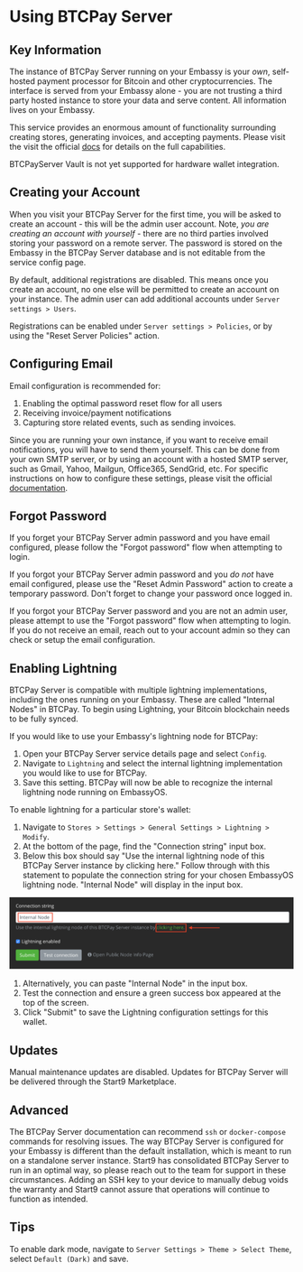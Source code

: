 # Using BTCPay Server

## Key Information

The instance of BTCPay Server running on your Embassy is your *own*, self-hosted payment processor for Bitcoin and other cryptocurrencies. The interface is served from your Embassy alone - you are not trusting a third party hosted instance to store your data and serve content. All information lives on your Embassy.

This service provides an enormous amount of functionality surrounding creating stores, generating invoices, and accepting payments. Please visit the visit the official [docs](https://docs.btcpayserver.org/) for details on the full capabilities.

BTCPayServer Vault is not yet supported for hardware wallet integration.

## Creating your Account

When you visit your BTCPay Server for the first time, you will be asked to create an account - this will be the admin user account. Note, *you are creating an account with yourself* - there are no third parties involved storing your password on a remote server. The password is stored on the Embassy in the BTCPay Server database and is not editable from the service config page.

By default, additional registrations are disabled. This means once you create an account, no one else will be permitted to create an account on your instance. The admin user can add additional accounts under `Server settings > Users`.

Registrations can be enabled under `Server settings > Policies`, or by using the "Reset Server Policies" action.

## Configuring Email

Email configuration is recommended for:

1. Enabling the optimal password reset flow for all users
1. Receiving invoice/payment notifications
1. Capturing store related events, such as sending invoices.

Since you are running your own instance, if you want to receive email notifications, you will have to send them yourself. This can be done from your own SMTP server, or by using an account with a hosted SMTP server, such as Gmail, Yahoo, Mailgun, Office365, SendGrid, etc. For specific instructions on how to configure these settings, please visit the official [documentation](https://docs.btcpayserver.org/FAQ/FAQ-ServerSettings/#how-to-configure-smtp-settings-in-btcpay).

## Forgot Password

If you forget your BTCPay Server admin password and you have email configured, please follow the "Forgot password" flow when attempting to login.

If you forgot your BTCPay Server admin password and you *do not* have email configured, please use the "Reset Admin Password" action to create a temporary password. Don't forget to change your password once logged in.

If you forgot your BTCPay Server password and you are not an admin user, please attempt to use the "Forgot password" flow when attempting to login. If you do not receive an email, reach out to your account admin so they can check or setup the email configuration.

## Enabling Lightning

BTCPay Server is compatible with multiple lightning implementations, including the ones running on your Embassy. These are called "Internal Nodes" in BTCPay. To begin using Lightning, your Bitcoin blockchain needs to be fully synced.

If you would like to use your Embassy's lightning node for BTCPay:

1. Open your BTCPay Server service details page and select `Config`. 
1. Navigate to `Lightning` and select the internal lightning implementation you would like to use for BTCPay. 
1. Save this setting. BTCPay will now be able to recognize the internal lightning node running on EmbassyOS.

To enable lightning for a particular store's wallet:

1. Navigate to `Stores > Settings > General Settings > Lightning > Modify`. 
1. At the bottom of the page, find the "Connection string" input box.
1. Below this box should say "Use the internal lightning node of this BTCPay Server instance by clicking here." Follow through with this statement to populate the connection string for your chosen EmbassyOS lightning node. "Internal Node" will display in the input box.
<!-- MD_PACKER_INLINE BEGIN -->
![](./assets/internal_node_connection.png)
<!-- MD_PACKER_INLINE END -->
1. Alternatively, you can paste "Internal Node" in the input box.
1. Test the connection and ensure a green success box appeared at the top of the screen.
1. Click "Submit" to save the Lightning configuration settings for this wallet.

## Updates

Manual maintenance updates are disabled. Updates for BTCPay Server will be delivered through the Start9 Marketplace.

## Advanced

The BTCPay Server documentation can recommend `ssh` or `docker-compose` commands for resolving issues. The way BTCPay Server is configured for your Embassy is different than the default installation, which is meant to run on a standalone server instance. Start9 has consolidated BTCPay Server to run in an optimal way, so please reach out to the team for support in these circumstances. Adding an SSH key to your device to manually debug voids the warranty and Start9 cannot assure that operations will continue to function as intended. 

## Tips

To enable dark mode, navigate to `Server Settings > Theme > Select Theme`, select `Default (Dark)` and save. 